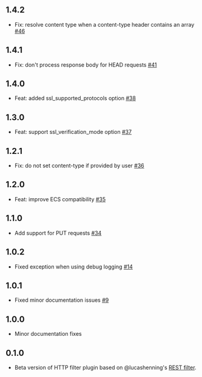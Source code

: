 ## 1.4.2
  - Fix: resolve content type when a content-type header contains an array [#46](https://github.com/logstash-plugins/logstash-filter-http/pull/46)

## 1.4.1
  - Fix: don't process response body for HEAD requests [#41](https://github.com/logstash-plugins/logstash-filter-http/pull/41)

## 1.4.0
  - Feat: added ssl_supported_protocols option [#38](https://github.com/logstash-plugins/logstash-filter-http/pull/38)
 
## 1.3.0
  - Feat: support ssl_verification_mode option [#37](https://github.com/logstash-plugins/logstash-filter-http/pull/37)

## 1.2.1
  - Fix: do not set content-type if provided by user [#36](https://github.com/logstash-plugins/logstash-filter-http/pull/36)

## 1.2.0
  - Feat: improve ECS compatibility [#35](https://github.com/logstash-plugins/logstash-filter-http/pull/35)

## 1.1.0
  - Add support for PUT requests [#34](https://github.com/logstash-plugins/logstash-filter-http/pull/34)

## 1.0.2
  - Fixed exception when using debug logging [#14](https://github.com/logstash-plugins/logstash-filter-http/pull/14)

## 1.0.1
  - Fixed minor documentation issues [#9](https://github.com/logstash-plugins/logstash-filter-http/pull/9)

## 1.0.0
  - Minor documentation fixes

## 0.1.0
  - Beta version of HTTP filter plugin based on @lucashenning's [REST filter](https://github.com/lucashenning/logstash-filter-rest).
